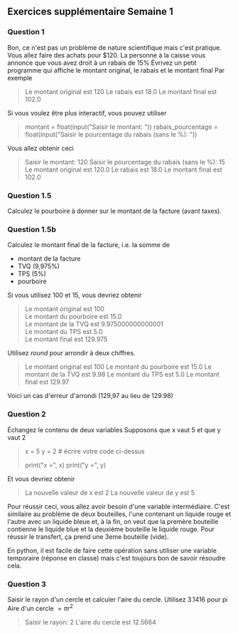 ## Exercices supplémentaire Semaine 1

### Question 1
Bon, ce n'est pas un problème de nature scientifique mais c'est pratique.
Vous allez faire des achats pour $120. La personne à la caisse vous annonce que vous avez droit à un rabais de 15%
Évrivez un petit programme qui affiche le montant original, le rabais et le montant final
Par exemple
>Le montant original est  120
>Le rabais est  18.0
>Le montant final est  102.0
  
Si vous voulez être plus interactif, vous pouvez utiliser
>montant = float(input("Saisir le montant: "))
>rabais_pourcentage = float(input("Saisir le pourcentage du rabais (sans le %): "))

Vous allez obtenir ceci
>Saisir le montant: 120
>Saisir le pourcentage du rabais (sans le %): 15
>Le montant original est  120.0
>Le rabais est  18.0
>Le montant final est  102.0

### Question 1.5
Calculez le pourboire à donner sur le montant de la facture (avant taxes). 


### Question 1.5b
Calculez le montant final de la facture, i.e. la somme de 
+ montant de la facture 
+ TVQ (9,975%)
+ TPS (5%)
+ pourboire

Si vous utilisez 100 et 15, vous devriez obtenir
>Le montant original est 100  
>Le montant du pourboire est 15.0  
>Le montant de la TVQ est 9.975000000000001  
>Le montant du TPS est 5.0  
>Le montant final est 129.975  
  
Utilisez _round_ pour arrondir à deux chiffres.

>Le montant original est 100
>Le montant du pourboire est 15.0
>Le montant de la TVQ est 9.98
>Le montant du TPS est 5.0
>Le montant final est 129.97

Voici un cas d'erreur d'arrondi (129,97 au lieu de 129.98)

### Question 2
Échangez le contenu de deux variables
Supposons que x vaut 5 et que y vaut 2
>x = 5
>y = 2
> \# écrire votre code ci-dessus
>
> print("x =", x)
> print("y =", y)

Et vous devriez obtenir 

>La nouvelle valeur de x est 2
>La nouvelle valeur de y est 5

Pour réussir ceci, vous allez avoir besoin d'une variable intermédiaire. C'est similaire au problème de deux bouteilles, l'une contenant un liquide rouge et l'autre avec un liquide bleue et, à la fin, on veut que la premère bouteille contienne le liquide blue et la deuxième bouteille le liquide rouge. Pour réussir le transfert, ça prend une 3eme bouteille (vide).

En python, il est facile de faire cette opération sans utiliser une variable temporaire (réponse en classe) mais c'est toujours bon de savoir résoudre cela. 

### Question 3
Saisir le rayon d'un cercle et calculer l'aire du cercle. Utilisez 3.1416 pour pi
Aire d'un cercle $= \pi r^2$

>Saisir le rayon: 2
>L'aire du cercle est 12.5664



